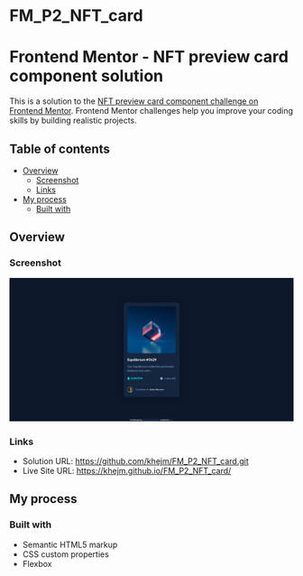 # FM_P2_NFT_card
# Frontend Mentor - NFT preview card component solution

This is a solution to the [NFT preview card component challenge on Frontend Mentor](https://www.frontendmentor.io/challenges/nft-preview-card-component-SbdUL_w0U). Frontend Mentor challenges help you improve your coding skills by building realistic projects. 

## Table of contents

- [Overview](#overview)
  - [Screenshot](#screenshot)
  - [Links](#links)
- [My process](#my-process)
  - [Built with](#built-with)

## Overview

### Screenshot

![NFT card Screenshot](screenshot/NFT_screenshot.jpg)

### Links
- Solution URL: https://github.com/khejm/FM_P2_NFT_card.git
- Live Site URL: https://khejm.github.io/FM_P2_NFT_card/

## My process

### Built with

- Semantic HTML5 markup
- CSS custom properties
- Flexbox

